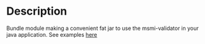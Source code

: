 # Description

Bundle module making a convenient fat jar to use the msmi-validator in your java application. See examples 
[here](https://github.com/open-simulation-platform/msmi-validator/tree/develop/osp-validator-api/src/main/java/com/opensimulationplatform/api/examples)

